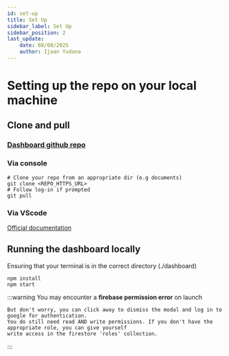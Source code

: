 ```yaml
---
id: set-up
title: Set Up
sidebar_label: Set Up
sidebar_position: 2
last_update:
    date: 08/08/2025
    author: Ijaan Yudana
---
```


# Setting up the repo on your local machine

## Clone and pull 

### [Dashboard github repo](https://github.com/MiddlewareNewZealand/dashboard)

### Via console

```console
# Clone your repo from an appropriate dir (e.g documents)
git clone <REPO_HTTPS_URL>
# Follow log-in if prompted
git pull
```

### Via VScode

[Official documentation](https://learn.microsoft.com/en-us/azure/developer/javascript/how-to/with-visual-studio-code/clone-github-repository?tabs=activity-bar)

## Running the dashboard locally

Ensuring that your terminal is in the correct directory (./dashboard)

```console
npm install
npm start
```

:::warning
    You may encounter a **firebase permission error** on launch

    But don't worry, you can click away to dismiss the modal and log in to google for authentication.
    You do still need read AND write permissions. If you don't have the appropriate role, you can give yourself
    write access in the firestore 'roles' collection.
:::
